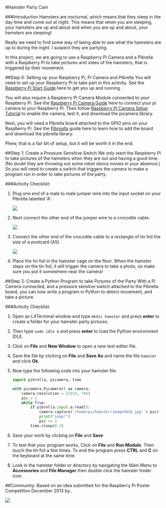 #Hamster Party Cam

###Introduction
Hamsters are nocturnal, which means that they sleep in the day time and come out at night. This means that when you are sleeping, your hamsters are up and about and when you are up and about, your hamsters are sleeping! 

Really we need to find some way of being able to see what the hamsters are up to during the night. I suspect they are partying. 

In this project, we are going to use a Raspberry Pi Camera and a Pibrella with a Raspberry Pi to take pictures and video of the hamsters, that is triggered by their movement. 

##Step 0: Setting up your Raspberry Pi, Pi Camera and Pibrella
You will need to set up your Raspberry Pi to take part in this activity. See the [Raspberry Pi Start Guide]() here to get you up and running.

You will also require a Raspberry Pi Camera Module connected to your Raspberry Pi. See the [Raspberry Pi Camera Guide](http://www.raspberrypi.org/help/camera-module-setup/) here to connect your pi camera to your Raspberry Pi. Then follow [Raspberry Pi Camera Setup Tutorial](https://github.com/raspberrypilearning/python-picamera-setup) to enable the camera, test it, and download the picamera library.

Next, you will need a Pibrella board attached to the GPIO pins on your Raspberry Pi. See the [Pibrealla](https://github.com/raspberrypilearning/pibrella-setup) guide here to learn how to add the board and download the pibrella library. 

Phew, that is a fair bit of setup, but it will be worth it in the end.

##Step 1: Create a Pressure Sensitive Switch
We only want the Raspberry Pi to take pictures of the hamsters when they are out and having a good time. (No doubt they are throwing out some robot dance moves in your absence.) So you will need to create a switch that triggers the camera to make a program run in order to take pictures of the party. 

###Activity Checklist:
1. Plug one end of a male to male jumper wire into the input socket on your Pibrella labelled 'A'.

	![](jumper-wire.png)
	
2. Next connect the other end of the jumper wire to a crocodile cable. 
	
	![](crocodile-cable.png)
	
3. Connect the other end of the crocodile cable to a rectangle of tin foil the size of a postcard (A5).

	![](tin-foil.png)

4. Place the tin foil in the hamster cage on the floor. When the hamster steps on the tin foil, it will trigger the camera to take a photo, so make sure you put it somewhere near the camera!

##Step 2: Create a Python Program to take Pictures of the Party
With a Pi Camera connected, and a pressure senstive switch attached to the Pibrella board, you can now write a program in Python to detect movement, and take a picture.

###Activity Checklist:
1. Open an LXTerminal window and type `mkdir hamster` and press **enter** to create a folder for your hamster party pictures.
2. Then type `sudo idle &` and press **enter** to load the Python environment IDLE.
2. Click on **File** and **New Window** to open a new text editor file.
3. Save the file by clicking on **File** and **Save As** and name the file `hamster` and click **Ok**.
4. Now type the following code into your hamster file:

	```python
	import pibrella, picamera, time

	with picamera.Picamera() as camera:
    	camera.resolution = (1024, 768)
    	pic = 1
    	while True:
        	if pibrella.input.a.read():
            	camera.capture('/home/pi/hamster/image%03d.jpg' % pic)
            	print("snap!")
            	pic += 1
        	time.sleep(0.2)    
	```            
5. Save your work by clicking on **File** and **Save**
6. To test that your program works, Click on **File** and **Run Module**. Then touch the tin foil a few times. To end the program press **CTRL** and **C** on the keyboard at the same time.
7. Look in the hamster folder or directory by navigating the Main Menu to **Accessories** and **File Manager** then double click the hamster folder icon.

##Community:
Based on an idea submitted for the Raspberry Pi Poster Competition December 2013 by..

![](poster.png)
